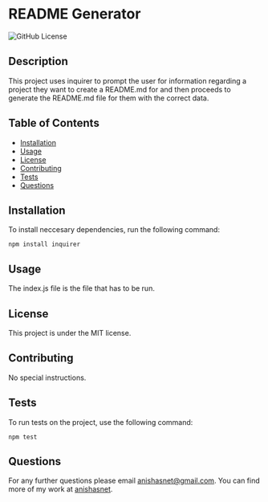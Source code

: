 
# README Generator
![GitHub License](http://img.shields.io/badge/license-MIT-blue)


## Description
This project uses inquirer to prompt the user for information regarding a project they want to create a README.md for and then proceeds to generate the README.md file for them with the correct data. 

<!-- For more information visit this link for a walkthrough video: https://drive.google.com/file/d/1SzRuptyOrb40QIqg0NwPLnNUCAl_ySyl/view?usp=sharing -->



## Table of Contents
* [Installation](#installation)
* [Usage](#usage)
* [License](#license)
* [Contributing](#contributing)
* [Tests](#tests)
* [Questions](#questions)

## Installation

To install neccesary dependencies, run the following command:

```
npm install inquirer
```

## Usage

The index.js file is the file that has to be run.

## License

This project is under the MIT license.

## Contributing

No special instructions.

## Tests

To run tests on the project, use the following command:


```
npm test
```

## Questions

For any further questions please email anishasnet@gmail.com. You can find more of my work at [anishasnet](https://github.com/anishasnet).
    
